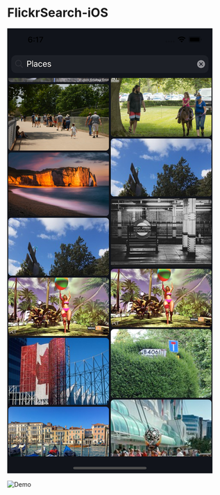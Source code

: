 # FlickrSearch-iOS

![Custom Layout](https://github.com/bhupendrasharma18/FlickrSearch-iOS/blob/master/customLayout.png)

![Demo](https://github.com/bhupendrasharma18/FlickrSearch-iOS/blob/master/FlickrSearch.gif)
